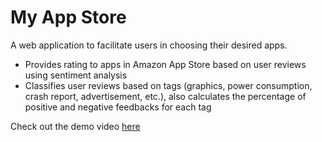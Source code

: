 # My App Store
A web application to facilitate users in choosing their desired apps.
* Provides rating to apps in Amazon App Store based on user reviews using sentiment analysis
* Classifies user reviews based on tags (graphics, power consumption, crash report, advertisement, etc.), also calculates the percentage of positive and negative feedbacks for each tag

Check out the demo video [here](https://youtu.be/H-tLuhsjQo4)
